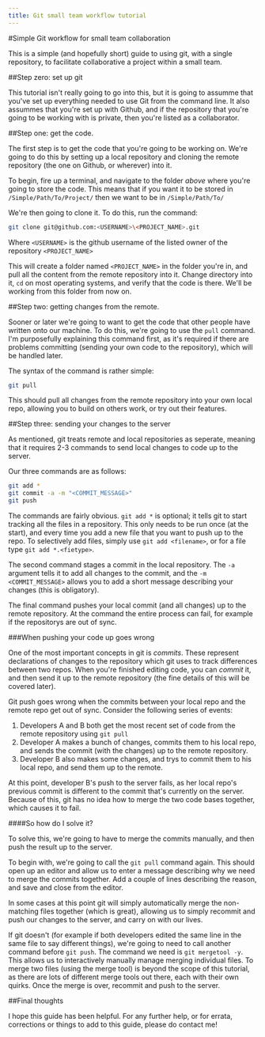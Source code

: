 ```yaml
---
title: Git small team workflow tutorial
---
```


#Simple Git workflow for small team collaboration

This is a simple (and hopefully short) guide to using git, with a single repository, to facilitate collaborative a project within a small team.

##Step zero: set up git

This tutorial isn't really going to go into this, but it is going to assumme that you've set up everything needed to use Git from the command line. It also assummes that you're set up with Github, and if the repository that you're going to be working with is private, then you're listed as a collaborator.

##Step one: get the code.

The first step is to get the code that you're going to be working on. We're going to do this by setting up a local repository and cloning the remote repository (the one on Github, or wherever) into it.

To begin, fire up a terminal, and navigate to the folder *above* where you're going to store the code. This means that if you want it to be stored in `/Simple/Path/To/Project/` then we want to be in `/Simple/Path/To/`

We're then going to clone it. To do this, run the command:

```bash
git clone git@github.com:<USERNAME>\<PROJECT_NAME>.git
```

Where `<USERNAME>` is the github username of the listed owner of the repository `<PROJECT_NAME>`

This will create a folder named `<PROJECT_NAME>` in the folder you're in, and pull all the content from the remote repository into it. Change directory into it, `cd` on most operating systems, and verify that the code is there. We'll be working from this folder from now on.

##Step two: getting changes from the remote.

Sooner or later we're going to want to get the code that other people have written onto our machine. To do this, we're going to use the `pull` command. I'm purposefully explaining this command first, as it's required if there are problems committing (sending your own code to the repository), which will be handled later.

The syntax of the command is rather simple:

```bash
git pull
```

This should pull all changes from the remote repository into your own local repo, allowing you to build on others work, or try out their features.

##Step three: sending your changes to the server

As mentioned, git treats remote and local repositories as seperate, meaning that it requires 2-3 commands to send local changes to code up to the server.

Our three commands are as follows:

```bash
git add *
git commit -a -m "<COMMIT_MESSAGE>"
git push
```

The commands are fairly obvious. `git add *` is optional; it tells git to start tracking all the files in a repository. This only needs to be run once (at the start), and every time you add a new file that you want to push up to the repo. To selectively add files, simply use `git add <filename>`, or for a file type `git add *.<fietype>`.

The second command stages a commit in the local repository. The `-a` argument tells it to add all changes to the commit, and the `-m <COMMIT_MESSAGE>` allows you to add a short message describing your changes (this is obligatory).

The final command pushes your local commit (and all changes) up to the remote repository. At the command the entire process can fail, for example if the repositorys are out of sync. 

###When pushing your code up goes wrong

One of the most important concepts in git is *commits*. These represent declarations of changes to the repository which git uses to track differences between two repos. When you're finished editing code, you can *commit* it, and then send it up to the remote repository (the fine details of this will be covered later). 

Git push goes wrong when the commits between your local repo and the remote repo get out of sync. Consider the following series of events:

1. Developers A and B both get the most recent set of code from the remote repository using `git pull`
2. Developer A makes a bunch of changes, commits them to his local repo, and sends the commit (with the changes) up to the remote repository.
3. Developer B also makes some changes, and trys to commit them to his local repo, and send them up to the remote.

At this point, developer B's push to the server fails, as her local repo's previous commit is different to the commit that's currently on the server. Because of this, git has no idea how to merge the two code bases together, which causes it to fail.

####So how do I solve it?

To solve this, we're going to have to merge the commits manually, and then push the result up to the server.

To begin with, we're going to call the `git pull` command again. This should open up an editor and allow us to enter a message describing why we need to merge the commits together. Add a couple of lines describing the reason, and save and close from the editor.

In some cases at this point git will simply automatically merge the non-matching files together (which is great), allowing us to simply recommit and push our changes to the server, and carry on with our lives.

If git doesn't (for example if both developers edited the same line in the same file to say different things), we're going to need to call another command before `git push`. The command we need is `git mergetool -y`. This allows us to interactively manually manage merging individual files. To merge two files (using the merge tool) is beyond the scope of this tutorial, as there are lots of different merge tools out there, each with their own quirks. Once the merge is over, recommit and push to the server.

##Final thoughts

I hope this guide has been helpful. For any further help, or for errata, corrections or things to add to this guide, please do contact me!
